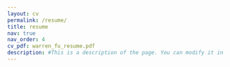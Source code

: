 ```yaml
---
layout: cv
permalink: /resume/
title: resume
nav: true
nav_order: 4
cv_pdf: warren_fu_resume.pdf
description: #This is a description of the page. You can modify it in '_pages/cv.md'. You can also change or remove the top pdf download button.
---
```


